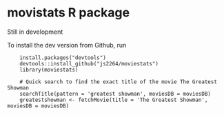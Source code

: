 # movistats R package

Still in development

To install the dev version from Github, run 

```{r}
    install.packages("devtools")
    devtools::install_github("js2264/moviestats")
    library(moviestats)
```

```{r}
    # Quick search to find the exact title of the movie The Greatest Showman
    searchTitle(pattern = 'greatest showman', moviesDB = moviesDB)
    greatestshowman <- fetchMovie(title = 'The Greatest Showman', moviesDB = moviesDB)
```
